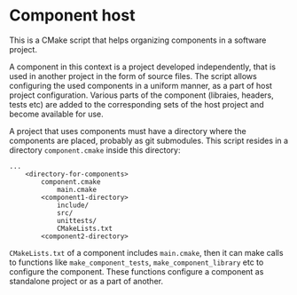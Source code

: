 # Component host

This is a CMake script that helps organizing components in a software project.

A component in this context is a project developed independently, that is used
in another project in the form of source files. The script allows configuring
the used components in a uniform manner, as a part of host project configuration.
Various parts of the component (libraies, headers, tests etc) are added to the
corresponding sets of the host project and become available for use.

A project that uses components must have a directory where the components are
placed, probably as git submodules. This script resides in a directory
`component.cmake` inside this directory:

    ...
        <directory-for-components>
            component.cmake
                main.cmake
            <component1-directory>
                include/
                src/
                unittests/
                CMakeLists.txt
            <component2-directory>


`CMakeLists.txt` of a component includes `main.cmake`, then it can make calls
to functions like `make_component_tests`, `make_component_library` etc to
configure the component. These functions configure a component as standalone
project or as a part of another.
